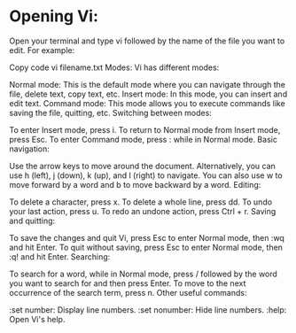 # Opening Vi:
Open your terminal and type vi followed by the name of the file you want to edit. For example:

Copy code
vi filename.txt
Modes: Vi has different modes:

Normal mode: This is the default mode where you can navigate through the file, delete text, copy text, etc.
Insert mode: In this mode, you can insert and edit text.
Command mode: This mode allows you to execute commands like saving the file, quitting, etc.
Switching between modes:

To enter Insert mode, press i.
To return to Normal mode from Insert mode, press Esc.
To enter Command mode, press : while in Normal mode.
Basic navigation:

Use the arrow keys to move around the document.
Alternatively, you can use h (left), j (down), k (up), and l (right) to navigate.
You can also use w to move forward by a word and b to move backward by a word.
Editing:

To delete a character, press x.
To delete a whole line, press dd.
To undo your last action, press u.
To redo an undone action, press Ctrl + r.
Saving and quitting:

To save the changes and quit Vi, press Esc to enter Normal mode, then :wq and hit Enter.
To quit without saving, press Esc to enter Normal mode, then :q! and hit Enter.
Searching:

To search for a word, while in Normal mode, press / followed by the word you want to search for and then press Enter.
To move to the next occurrence of the search term, press n.
Other useful commands:

:set number: Display line numbers.
:set nonumber: Hide line numbers.
:help: Open Vi's help.